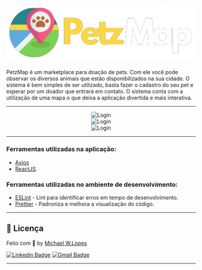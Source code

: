 <h1 align="center">
    <img alt="PetzMap" title="PetzMap" src="./src/assets/logo/logo-dark.png" width="500px" />
</h1>

<p>
  PetzMap é um marketplace para doação de pets. Com ele você pode observar os diversos animais que estão disponibilizados na sua cidade. O sistema é bem simples de ser utilizado, basta fazer o cadastro do seu pet e esperar por um doador que entrará em contato. O sistema conta com a utilização de uma mapa o que deixa a aplicação divertida e mais interativa.
</p>

---

<p align="center">
  <img alt="Login" src="" width="500px" /><br>
  <img alt="Login" src="" width="500px" /><br>
  <img alt="Login" src="" width="500px" /><br>
</p>

---

### Ferramentas utilizadas na aplicação:

- [Axios](https://github.com/axios/axios)
- [ReactJS](https://vitejs.dev/).

### Ferramentas utilizadas no ambiente de desenvolvimento:

- [ESLint](https://github.com/eslint/eslint) - Lint para identificar erros em tempo de desenvolvimento.
- [Prettier](https://github.com/prettier/prettier) - Padroniza e melhora a visualização do código.

---

## :memo: Licença

Feito com :purple_heart: by [Michael W.Lopes](https://github.com/michael23-lopes)

[![Linkedin Badge](https://img.shields.io/badge/-Michael%20Lopes-blue?style=flat-square&logo=Linkedin&logoColor=white&link=https://www.linkedin.com/in/michael-wellington-lopes/)](https://www.linkedin.com/in/michael-wellington-lopes/)
[![Gmail Badge](https://img.shields.io/badge/-michael23.wellington@gmail.com-c14438?style=flat-square&logo=Gmail&logoColor=white&link=mailto:michael23.wellington@gmail.com)](mailto:michael23.wellington@gmail.com)

---
